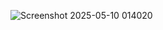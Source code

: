 ![Screenshot 2025-05-10 014020](https://github.com/user-attachments/assets/e08cec00-6001-4359-9689-0af8bb9089d7)
